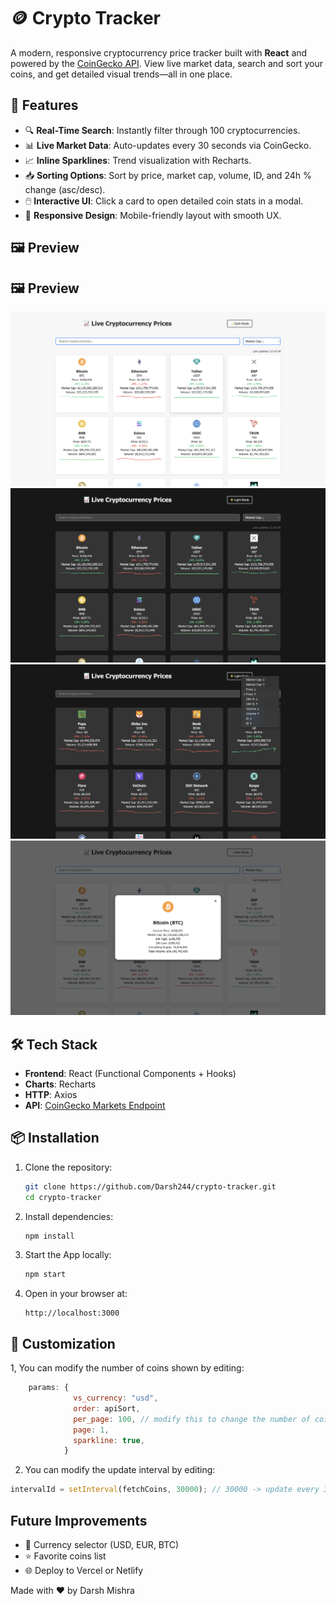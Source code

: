 # 🪙 Crypto Tracker

A modern, responsive cryptocurrency price tracker built with **React** and powered by the [CoinGecko API](https://www.coingecko.com/en/api). View live market data, search and sort your  coins, and get detailed visual trends—all in one place.

## 🚀 Features

- 🔍 **Real-Time Search**: Instantly filter through 100 cryptocurrencies.
- 📊 **Live Market Data**: Auto-updates every 30 seconds via CoinGecko.
- 📈 **Inline Sparklines**: Trend visualization with Recharts.
- 📥 **Sorting Options**: Sort by price, market cap, volume, ID, and 24h % change (asc/desc).
- 🖱️ **Interactive UI**: Click a card to open detailed coin stats in a modal.
- 🎨 **Responsive Design**: Mobile-friendly layout with smooth UX.

## 🖼️ Preview

## 🖼️ Preview

<img src="./assets/light_mode_list.png" width="600" alt="Screenshot 1">
<br/>
<img src="./assets/dark_mode_list.png" width="600" alt="Screenshot 2">
<br/>
<img src="./assets/sorting_options.png" width="600" alt="Screenshot 3">
<br/>
<img src="./assets/crypto_card.png" width="600" alt="Screenshot 4">


## 🛠️ Tech Stack

- **Frontend**: React (Functional Components + Hooks)
- **Charts**: Recharts
- **HTTP**: Axios
- **API**: [CoinGecko Markets Endpoint](https://api.coingecko.com/api/v3/coins/markets)

## 📦 Installation

1. Clone the repository:
   ```bash
   git clone https://github.com/Darsh244/crypto-tracker.git
   cd crypto-tracker
    ```
2. Install dependencies:
    ```bash
    npm install
    ```
3. Start the App locally:
    ```bash
    npm start
    ```
4. Open in your browser at:
    ```
    http://localhost:3000

    ```

## 🔧 Customization

1, You can modify the number of coins shown by editing:
```javascript
    params: {
              vs_currency: "usd",
              order: apiSort,
              per_page: 100, // modify this to change the number of coins shown
              page: 1,
              sparkline: true,
            }
```
2. You can modify the update interval by editing:
```javascript
intervalId = setInterval(fetchCoins, 30000); // 30000 -> update every 30 seconds
```


##  Future Improvements

- 💱 Currency selector (USD, EUR, BTC)
- ⭐ Favorite coins list
- 🌐 Deploy to Vercel or Netlify


Made with ❤️ by Darsh Mishra